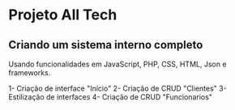 # Projeto All Tech

## Criando um sistema interno completo

Usando funcionalidades em JavaScript, PHP, CSS, HTML, Json e frameworks.

1- Criação de interface "Início"
2- Criação de CRUD "Clientes"
3- Estilização de interfaces
4- Criação de CRUD "Funcionarios"
